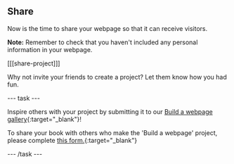 ## Share

Now is the time to share your webpage so that it can receive visitors. 

**Note:** Remember to check that you haven't included any personal information in your webpage. 

[[[share-project]]]

Why not invite your friends to create a project? Let them know how you had fun.

--- task ---

Inspire others with your project by submitting it to our [Build a webpage gallery](https://wke.lt/w/s/XwKkeu){:target="_blank"}!

To share your book with others who make the 'Build a webpage' project, please complete [this form.](https://form.raspberrypi.org/f/community-project-submissions){:target="_blank"}

--- /task ---

